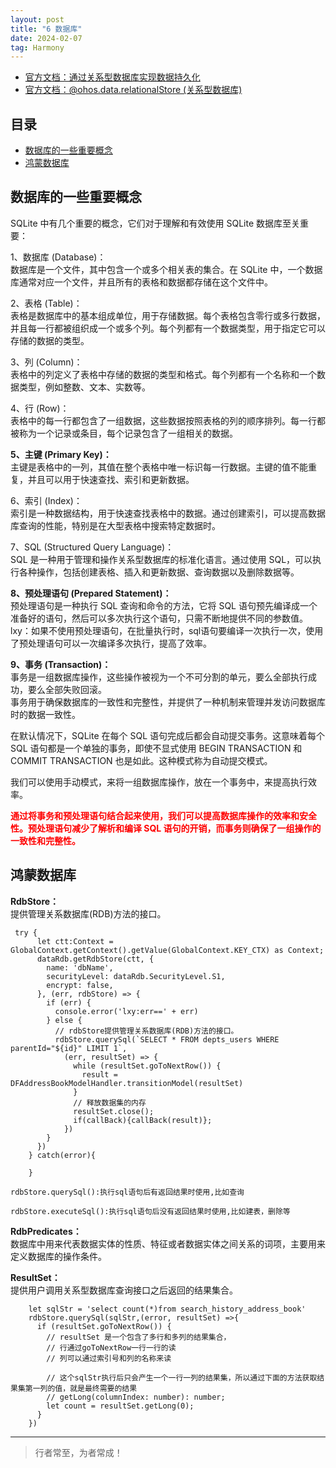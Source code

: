 ```yaml
---
layout: post
title: "6 数据库"
date: 2024-02-07
tag: Harmony
---
```


- [官方文档：通过关系型数据库实现数据持久化](https://developer.huawei.com/consumer/cn/doc/harmonyos-guides/data-persistence-by-rdb-store-0000001820879717)
- [官方文档：@ohos.data.relationalStore (关系型数据库)](https://developer.huawei.com/consumer/cn/doc/harmonyos-references/js-apis-data-relationalstore-0000001813575956)





## 目录
- [数据库的一些重要概念](#content1)   
- [鸿蒙数据库](#content2)   







<!-- ************************************************ -->
## <a id="content1">数据库的一些重要概念</a>

SQLite 中有几个重要的概念，它们对于理解和有效使用 SQLite 数据库至关重要：

1、数据库 (Database)：    
数据库是一个文件，其中包含一个或多个相关表的集合。在 SQLite 中，一个数据库通常对应一个文件，并且所有的表格和数据都存储在这个文件中。   

2、表格 (Table)：   
表格是数据库中的基本组成单位，用于存储数据。每个表格包含零行或多行数据，并且每一行都被组织成一个或多个列。每个列都有一个数据类型，用于指定它可以存储的数据的类型。

3、列 (Column)：      
表格中的列定义了表格中存储的数据的类型和格式。每个列都有一个名称和一个数据类型，例如整数、文本、实数等。

4、行 (Row)：    
表格中的每一行都包含了一组数据，这些数据按照表格的列的顺序排列。每一行都被称为一个记录或条目，每个记录包含了一组相关的数据。

**5、主键 (Primary Key)：**     
主键是表格中的一列，其值在整个表格中唯一标识每一行数据。主键的值不能重复，并且可以用于快速查找、索引和更新数据。  

6、索引 (Index)：   
索引是一种数据结构，用于快速查找表格中的数据。通过创建索引，可以提高数据库查询的性能，特别是在大型表格中搜索特定数据时。

7、SQL (Structured Query Language)：   
SQL 是一种用于管理和操作关系型数据库的标准化语言。通过使用 SQL，可以执行各种操作，包括创建表格、插入和更新数据、查询数据以及删除数据等。

**8、预处理语句 (Prepared Statement)：**    
预处理语句是一种执行 SQL 查询和命令的方法，它将 SQL 语句预先编译成一个准备好的语句，然后可以多次执行这个语句，只需不断地提供不同的参数值。    
lxy：如果不使用预处理语句，在批量执行时，sql语句要编译一次执行一次，使用了预处理语句可以一次编译多次执行，提高了效率。      

**9、事务 (Transaction)：**       
事务是一组数据库操作，这些操作被视为一个不可分割的单元，要么全部执行成功，要么全部失败回滚。    
事务用于确保数据库的一致性和完整性，并提供了一种机制来管理并发访问数据库时的数据一致性。 

在默认情况下，SQLite 在每个 SQL 语句完成后都会自动提交事务。这意味着每个 SQL 语句都是一个单独的事务，即使不显式使用 BEGIN TRANSACTION 和 COMMIT TRANSACTION 也是如此。这种模式称为自动提交模式。

我们可以使用手动模式，来将一组数据库操作，放在一个事务中，来提高执行效率。     


<span style="color:red;font-weight:bold;">通过将事务和预处理语句结合起来使用，我们可以提高数据库操作的效率和安全性。预处理语句减少了解析和编译 SQL 语句的开销，而事务则确保了一组操作的一致性和完整性。</span>



<!-- ************************************************ -->
## <a id="content2">鸿蒙数据库</a>

**RdbStore：**      
提供管理关系数据库(RDB)方法的接口。

```text
 try {
      let ctt:Context = GlobalContext.getContext().getValue(GlobalContext.KEY_CTX) as Context;
      dataRdb.getRdbStore(ctt, {
        name: 'dbName',
        securityLevel: dataRdb.SecurityLevel.S1,
        encrypt: false,
      }, (err, rdbStore) => {
        if (err) {
          console.error('lxy:err==' + err)
        } else {
          // rdbStore提供管理关系数据库(RDB)方法的接口。
          rdbStore.querySql(`SELECT * FROM depts_users WHERE parentId="${id}" LIMIT 1`,
            (err, resultSet) => {
              while (resultSet.goToNextRow()) {
                result = DFAddressBookModelHandler.transitionModel(resultSet)
              }
              // 释放数据集的内存
              resultSet.close();
              if(callBack){callBack(result)};
            })
        }
      })
    } catch(error){
    
    }
```
```text
rdbStore.querySql():执行sql语句后有返回结果时使用,比如查询   

rdbStore.executeSql():执行sql语句后没有返回结果时使用,比如建表，删除等     

```

**RdbPredicates：**          
数据库中用来代表数据实体的性质、特征或者数据实体之间关系的词项，主要用来定义数据库的操作条件。     


**ResultSet：**    
提供用户调用关系型数据库查询接口之后返回的结果集合。       
```text
    let sqlStr = 'select count(*)from search_history_address_book'
    rdbStore.querySql(sqlStr,(error, resultSet) =>{
      if (resultSet.goToNextRow()) {
        // resultSet 是一个包含了多行和多列的结果集合，
        // 行通过goToNextRow一行一行的读
        // 列可以通过索引号和列的名称来读
        
        // 这个sqlStr执行后只会产生一个一行一列的结果集，所以通过下面的方法获取结果集第一列的值，就是最终需要的结果
        // getLong(columnIndex: number): number;
        let count = resultSet.getLong(0);
      }
    })
```






----------
>  行者常至，为者常成！


